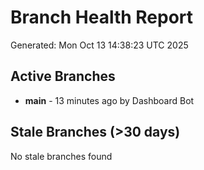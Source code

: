 # Branch Health Report
Generated: Mon Oct 13 14:38:23 UTC 2025

## Active Branches
- **main** - 13 minutes ago by Dashboard Bot

## Stale Branches (>30 days)
No stale branches found
